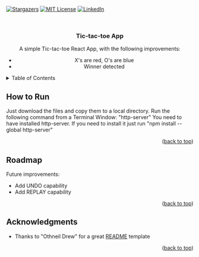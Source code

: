 <a name="readme-top"></a>

<!-- PROJECT SHIELDS -->
[![Stargazers][stars-shield]][stars-url]
[![MIT License][license-shield]][license-url]
[![LinkedIn][linkedin-shield]][linkedin-url]

<!-- PROJECT DESCRIPTION -->
<br />
<div align="center">
  <h3 align="center">Tic-tac-toe App</h3>

  <p align="center">
   A simple Tic-tac-toe React App, with the following improvements:
  <ul>
    <li>X's are red, O's are blue</li>
    <li>Winner detected</li>
  </ul>
  </p>
</div>

<!-- TABLE OF CONTENTS -->
<details>
  <summary>Table of Contents</summary>
  <ol>
    <li><a href="#how-to-run">How to Run</a></li>
    <li><a href="#roadmap">Roadmap</a></li>
    <li><a href="#acknowledgments">Acknowledgments</a></li>
  </ol>
</details>

<!-- HOW TO RUN -->
## How to Run

Just download the files and copy them to a local directory. Run the following command from a Terminal Window: "http-server"
You need to have installed http-server. If you need to install it just run "npm install --global http-server"

<p align="right">(<a href="#readme-top">back to top</a>)</p>

<!-- ROADMAP -->
## Roadmap

Future improvements:
<ul>
  <li>Add UNDO capability</li>
  <li>Add REPLAY capability</li>
</ul>

<p align="right">(<a href="#readme-top">back to top</a>)</p>

<!-- ACKNOWLEDGMENTS -->
## Acknowledgments

<ul>
  <li>Thanks to "Othneil Drew" for a great <a href="https://github.com/othneildrew/Best-README-Template">README</a> template</li>
</ul>

<p align="right">(<a href="#readme-top">back to top</a>)</p>

<!-- MARKDOWN LINKS & IMAGES -->
<!-- https://www.markdownguide.org/basic-syntax/#reference-style-links -->
[stars-shield]: https://img.shields.io/github/stars/mike69slp/TicTacToe_App.svg?style=for-the-badge
[stars-url]: https://github.com/mike69slp/TicTacToe_App/stargazers
[license-shield]: https://img.shields.io/github/license/mike69slp/TicTacToe_App.svg?style=for-the-badge
[license-url]: https://github.com/mike69slp/TicTacToe_App/blob/main/LICENSE
[linkedin-shield]: https://img.shields.io/badge/-LinkedIn-black.svg?style=for-the-badge&logo=linkedin&colorB=555
[linkedin-url]: https://www.linkedin.com/in/miguel-esparza-3403306a
